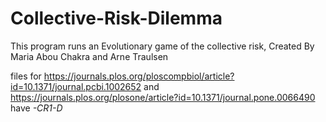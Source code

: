 # Collective-Risk-Dilemma

This program runs an Evolutionary game of the collective risk, Created By Maria Abou Chakra and Arne Traulsen

files for
https://journals.plos.org/ploscompbiol/article?id=10.1371/journal.pcbi.1002652 and https://journals.plos.org/plosone/article?id=10.1371/journal.pone.0066490
have *-CR1-D*
